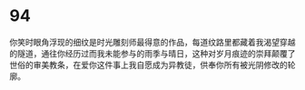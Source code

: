 # 94
你笑时眼角浮现的细纹是时光雕刻师最得意的作品，每道纹路里都藏着我渴望穿越的隧道，通往你经历过而我未能参与的雨季与晴日，这种对岁月痕迹的崇拜颠覆了世俗的审美教条，在爱你这件事上我自愿成为异教徒，供奉你所有被光阴修改的轮廓。
